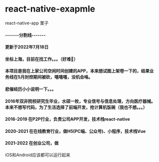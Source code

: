 # react-native-exapmle

react-native-app 栗子

#### -------分割线-------
#### 更新于2022年7月18日
#### 坐标上海，目前在找工作。。。（好难🤣）
#### 本项目是我在上家公司空闲时间创建的APP，本来想试图上架卷一下的，结果业务线在5月封控期间被砍，嘻嘻嘻，没机会咯。
#### 悲催经历小小说明一下。。。
#### 2016年双非院校研究生毕业，水硕一枚，专业信号与信息处理，方向医疗器械。本来不想写代码，为了生活选择了前端开发，抢计算机饭碗（我也不想。。。）
#### 2016-2019 在P2P行业，负责公司APP开发，技术栈react-native
#### 2020-2021 在在线教育行业，做H5(PC端、公众号)、小程序，技术栈Vue
#### 2021-2022 在创业公司，做

iOS和Android应该都可以运行起来

